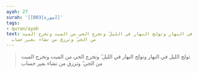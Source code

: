 ```yaml
---
ayah: 27
surah: '[[003|سورة]]'
tags:
- quran/ayah
text: تولج الليل في النهار وتولج النهار في الليل ۖ وتخرج الحي من الميت وتخرج الميت
  من الحي ۖ وترزق من تشاء بغير حساب
---
```

> تولج الليل في النهار وتولج النهار في الليل ۖ وتخرج الحي من الميت وتخرج الميت من الحي ۖ وترزق من تشاء بغير حساب
